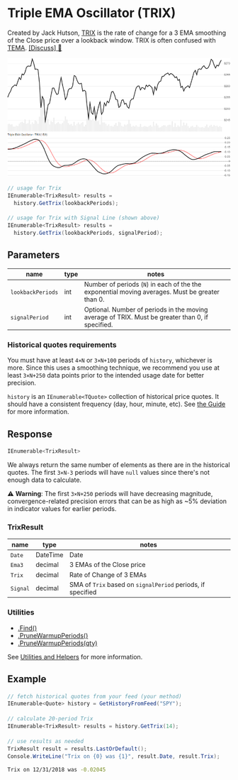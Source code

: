 # Triple EMA Oscillator (TRIX)

Created by Jack Hutson, [TRIX](https://en.wikipedia.org/wiki/Trix_(technical_analysis)) is the rate of change for a 3 EMA smoothing of the Close price over a lookback window.  TRIX is often confused with [TEMA](../Ema/README.md).
[[Discuss] :speech_balloon:](https://github.com/DaveSkender/Stock.Indicators/discussions/234 "Community discussion about this indicator")

![image](chart.png)

```csharp
// usage for Trix
IEnumerable<TrixResult> results =
  history.GetTrix(lookbackPeriods);

// usage for Trix with Signal Line (shown above)
IEnumerable<TrixResult> results =
  history.GetTrix(lookbackPeriods, signalPeriod);
```

## Parameters

| name | type | notes
| -- |-- |--
| `lookbackPeriods` | int | Number of periods (`N`) in each of the the exponential moving averages.  Must be greater than 0.
| `signalPeriod` | int | Optional.  Number of periods in the moving average of TRIX.  Must be greater than 0, if specified.

### Historical quotes requirements

You must have at least `4×N` or `3×N+100` periods of `history`, whichever is more.  Since this uses a smoothing technique, we recommend you use at least `3×N+250` data points prior to the intended usage date for better precision.

`history` is an `IEnumerable<TQuote>` collection of historical price quotes.  It should have a consistent frequency (day, hour, minute, etc).  See [the Guide](../../docs/GUIDE.md) for more information.

## Response

```csharp
IEnumerable<TrixResult>
```

We always return the same number of elements as there are in the historical quotes.  The first `3×N-3` periods will have `null` values since there's not enough data to calculate.

:warning: **Warning**: The first `3×N+250` periods will have decreasing magnitude, convergence-related precision errors that can be as high as ~5% deviation in indicator values for earlier periods.

### TrixResult

| name | type | notes
| -- |-- |--
| `Date` | DateTime | Date
| `Ema3` | decimal | 3 EMAs of the Close price
| `Trix` | decimal | Rate of Change of 3 EMAs
| `Signal` | decimal | SMA of `Trix` based on `signalPeriod` periods, if specified

### Utilities

- [.Find()](../../docs/UTILITIES.md#find-indicator-result-by-date)
- [.PruneWarmupPeriods()](../../docs/UTILITIES.md#prune-warmup-periods)
- [.PruneWarmupPeriods(qty)](../../docs/UTILITIES.md#prune-warmup-periods)

See [Utilities and Helpers](../../docs/UTILITIES.md#content) for more information.

## Example

```csharp
// fetch historical quotes from your feed (your method)
IEnumerable<Quote> history = GetHistoryFromFeed("SPY");

// calculate 20-period Trix
IEnumerable<TrixResult> results = history.GetTrix(14);

// use results as needed
TrixResult result = results.LastOrDefault();
Console.WriteLine("Trix on {0} was {1}", result.Date, result.Trix);
```

```bash
Trix on 12/31/2018 was -0.02045
```
